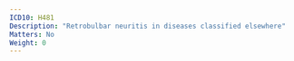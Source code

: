```yaml
---
ICD10: H481
Description: "Retrobulbar neuritis in diseases classified elsewhere"
Matters: No
Weight: 0
---
```

